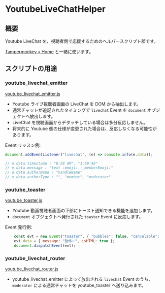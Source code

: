 # YoutubeLiveChatHelper

## 概要

Youtube LiveChat を、視聴者側で応援するためのヘルパースクリプト郡です。

[Tampermonkey • Home](https://www.tampermonkey.net/) と一緒に使います。

## スクリプトの用途

### youtube_livechat_emitter

[youtube_livechat_emitter.js](./youtube_livechat_emitter.js)

- Youtube ライブ視聴者画面の LiveChat を DOM から抽出します。
- 通常チャットが追記されたタイミングで `livechat` Event を `document` オブジェクトへ放出します。
- LiveChat を視聴画面からデタッチしている場合は多分反応しません。
- 将来的に Youtube 側の仕様が変更された場合は、反応しなくなる可能性があります。

Event リッスン例:

```js
document.addEventListener("livechat", (e) => console.info(e.data));

// e.data.timestamp : "8:38 AM", "1:59:48"
// e.data.message : "text :emoji: :_memberEmoji:"
// e.data.authorName : "handleName"
// e.data.authorType : "", "member", "moderator"
```

### youtube_toaster

[youtube_toaster.js](./youtube_toaster.js)

- Youtube 動画視聴者画面の下部にトースト通知できる機能を追加します。
- `document` オブジェクトへ発行された `toaster` Event に反応します。

Event 発行例:

```js
    const evt = new Event("toaster", { "bubbles": false, "cancelable": false });
    evt.data = { message: "動作✅", isHTML: true };
    document.dispatchEvent(evt);
```

### youtube_livechat_router

[youtube_livechat_router.js](./youtube_livechat_router.js)

- youtube_livechat_emitter によって放出される `livechat` Event のうち、`moderator` による通常チャットを youtube_toaster へ送り込みます。
